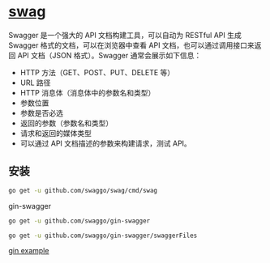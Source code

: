 # [swag](https://github.com/swaggo/swag)

Swagger 是一个强大的 API 文档构建工具，可以自动为 RESTful API 生成 Swagger 格式的文档，可以在浏览器中查看 API 文档，也可以通过调用接口来返回 API 文档（JSON 格式）。Swagger 通常会展示如下信息：

- HTTP 方法（GET、POST、PUT、DELETE 等）
- URL 路径
- HTTP 消息体（消息体中的参数名和类型）
- 参数位置
- 参数是否必选
- 返回的参数（参数名和类型）
- 请求和返回的媒体类型
- 可以通过 API 文档描述的参数来构建请求，测试 API。

## 安装

```sh
go get -u github.com/swaggo/swag/cmd/swag
```

gin-swagger

```sh
go get -u github.com/swaggo/gin-swagger

go get -u github.com/swaggo/gin-swagger/swaggerFiles
```

[gin example](https://github.com/EDDYCJY/blog/blob/master/golang/gin/2018-03-18-Gin%E5%AE%9E%E8%B7%B5-%E8%BF%9E%E8%BD%BD%E5%85%AB-%E4%B8%BA%E5%AE%83%E5%8A%A0%E4%B8%8ASwagger.md)
